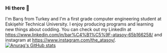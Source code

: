 ### Hi there 👋

I'm Barış from Turkey and I'm a first grade computer engineering student at Eskişehir Technical University. I enjoy producing programs and learning new things about codding. You can check out my LinkedIn at https://www.linkedin.com/in/bar%C4%B1%C5%9F-atasoy-65b166258/ and instagram at https://www.instagram.com/the_atasoy/.
[![Anurag's GitHub stats](https://github-readme-stats.vercel.app/api?username=the-atasoy)](https://github.com/anuraghazra/github-readme-stats)
